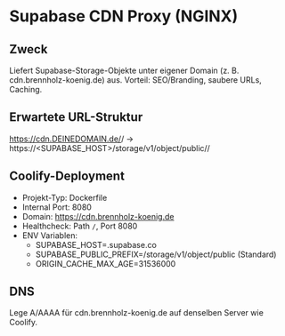 # Supabase CDN Proxy (NGINX)

## Zweck
Liefert Supabase-Storage-Objekte unter eigener Domain (z. B. cdn.brennholz-koenig.de) aus. Vorteil: SEO/Branding, saubere URLs, Caching.

## Erwartete URL-Struktur
https://cdn.DEINEDOMAIN.de/<bucket>/<pfad>  ->  https://<SUPABASE_HOST>/storage/v1/object/public/<bucket>/<pfad>

## Coolify-Deployment
- Projekt-Typ: Dockerfile
- Internal Port: 8080
- Domain: https://cdn.brennholz-koenig.de
- Healthcheck: Path `/`, Port 8080
- ENV Variablen:
  - SUPABASE_HOST=<deinproject>.supabase.co
  - SUPABASE_PUBLIC_PREFIX=/storage/v1/object/public   (Standard)
  - ORIGIN_CACHE_MAX_AGE=31536000

## DNS
Lege A/AAAA für cdn.brennholz-koenig.de auf denselben Server wie Coolify.
